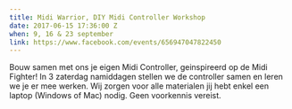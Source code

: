 ```yaml
---
title: Midi Warrior, DIY Midi Controller Workshop
date: 2017-06-15 17:36:00 Z
when: 9, 16 & 23 september
link: https://www.facebook.com/events/656947047822450
---
```


Bouw samen met ons je eigen Midi Controller, geinspireerd op de Midi Fighter! In 3 zaterdag namiddagen stellen we de controller samen en leren we je er mee werken. Wij zorgen voor alle materialen jij hebt enkel een laptop (Windows of Mac) nodig. Geen voorkennis vereist.